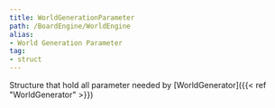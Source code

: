 ```yaml
---
title: WorldGenerationParameter
path: /BoardEngine/WorldEngine
alias: 
- World Generation Parameter
tag: 
- struct
---
```

Structure that hold all parameter needed by [WorldGenerator]({{< ref "WorldGenerator" >}})  
